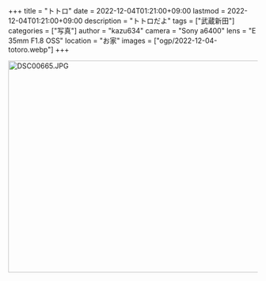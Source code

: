 +++
title = "トトロ"
date = 2022-12-04T01:21:00+09:00
lastmod = 2022-12-04T01:21:00+09:00
description = "トトロだよ"
tags = ["武蔵新田"]
categories = ["写真"]
author = "kazu634"
camera = "Sony a6400"
lens = "E 35mm F1.8 OSS"
location = "お家"
images = ["ogp/2022-12-04-totoro.webp"]
+++

<a data-flickr-embed="true" href="https://www.flickr.com/photos/42332031@N02/52506437245/in/dateposted-public/" title="DSC00665.JPG"><img src="https://live.staticflickr.com/65535/52506437245_4969311426_z.jpg" width="640" height="427" alt="DSC00665.JPG"></a><script async src="//embedr.flickr.com/assets/client-code.js" charset="utf-8"></script>

